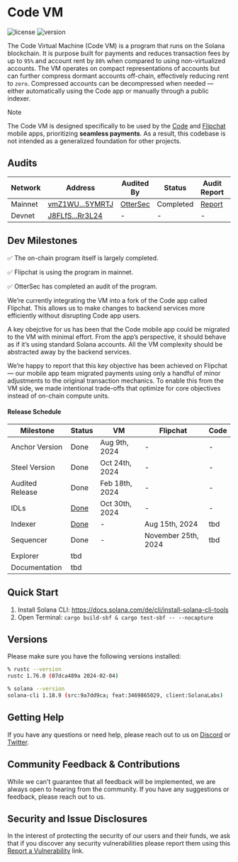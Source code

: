 # Code VM
![license][license-image]
![version][version-image]

[version-image]: https://img.shields.io/badge/version-0.2.0-blue.svg?style=flat
[license-image]: https://img.shields.io/badge/license-MIT-blue.svg?style=flat

The Code Virtual Machine (Code VM) is a program that runs on the Solana
blockchain. It is purpose built for payments and reduces transaction fees by up
to `95%` and account rent by `80%` when compared to using non-virtualized
accounts. The VM operates on compact representations of accounts but can further 
compress dormant accounts off-chain, effectively reducing rent to `zero`. 
Compressed accounts can be decompressed when needed — either automatically 
using the Code app or manually through a public indexer.

> [!NOTE]
> The Code VM is designed specifically to be used by the [Code](https://getcode.com) and [Flipchat](https://flipchat.xyz/) mobile apps, prioritizing **seamless payments**. As a result, this codebase is not intended as a generalized foundation for other projects.

## Audits

| Network | Address | Audited By | Status | Audit Report | Commit |
| --- | --- | --- | --- | --- | --- |
| Mainnet | [vmZ1WU...5YMRTJ](https://explorer.solana.com/address/vmZ1WUq8SxjBWcaeTCvgJRZbS84R61uniFsQy5YMRTJ) | [OtterSec](https://osec.io/) | Completed | [Report](https://github.com/code-payments/code-vm/blob/main/docs/code_audit_final.pdf) | [c49f95d9](https://github.com/code-payments/code-vm/commit/c49f95d92095eb5955955f1bc888e25957b2f64d) |
| Devnet | [J8FLfS...Rr3L24](https://explorer.solana.com/address/J8FLfS8rqBcQ3hH8KTfQF3zBNG3r3uaG2WqfNoRr3L24?cluster=devnet) | - | - | - | - |

## Dev Milestones

:white_check_mark: The on-chain program itself is largely completed.

:white_check_mark: Flipchat is using the program in mainnet.

:white_check_mark: OtterSec has completed an audit of the program.

We’re currently integrating the VM into a fork of the Code app called Flipchat. 
This allows us to make changes to backend services more efficiently without 
disrupting Code app users. 

A key obejctive for us has been that the Code mobile app could be migrated
to the VM with minimal effort. From the app’s perspective, it should behave
as if it’s using standard Solana accounts. All the VM complexity should be
abstracted away by the backend services.

We’re happy to report that this key objective has been achieved on Flipchat — 
our mobile app team migrated payments using only a handful of minor adjustments 
to the original transaction mechanics. To enable this from the VM side, we made 
intentional trade-offs that optimize for core objectives instead of on-chain 
compute units.

#### Release Schedule

| Milestone | Status | VM | Flipchat | Code |
| --- | --- | --- | --- | --- |
| Anchor Version | Done |Aug 9th, 2024 | - | - |
| Steel Version | Done | Oct 24th, 2024 | - | - |
| Audited Release | Done | Feb 18th, 2024 | - | - |
| IDLs | [Done](https://github.com/code-payments/code-vm/blob/main/idl/code_vm.json) | Oct 30th, 2024 | - | - |
| Indexer | [Done](https://github.com/code-payments/code-vm-indexer) | - | Aug 15th, 2024 | tbd |
| Sequencer | Done | - | November 25th, 2024 | tbd |
| Explorer | tbd |  | |  |
| Documentation | tbd |  |  | |


## Quick Start

1. Install Solana CLI: https://docs.solana.com/de/cli/install-solana-cli-tools
2. Open Terminal: `cargo build-sbf & cargo test-sbf -- --nocapture`


## Versions

Please make sure you have the following versions installed:

```bash
% rustc --version
rustc 1.76.0 (07dca489a 2024-02-04)

% solana --version
solana-cli 1.18.9 (src:9a7dd9ca; feat:3469865029, client:SolanaLabs)
```

## Getting Help

If you have any questions or need help, please reach out to us on [Discord](https://discord.gg/T8Tpj8DBFp) or [Twitter](https://twitter.com/getcode).

## Community Feedback & Contributions

While we can't guarantee that all feedback will be implemented, we are always 
open to hearing from the community. If you have any suggestions or feedback,
please reach out to us.

## Security and Issue Disclosures

In the interest of protecting the security of our users and their funds, we ask
that if you discover any security vulnerabilities please report them using this
[Report a Vulnerability](https://github.com/code-wallet/code-program-library/security/advisories/new)
link.

